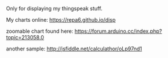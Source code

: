 Only for displaying my thingspeak stuff.

My charts online:
https://repa6.github.io/disp

zoomable chart found here:
https://forum.arduino.cc/index.php?topic=213058.0

another sample:
http://jsfiddle.net/calculathor/oLp97nd1
